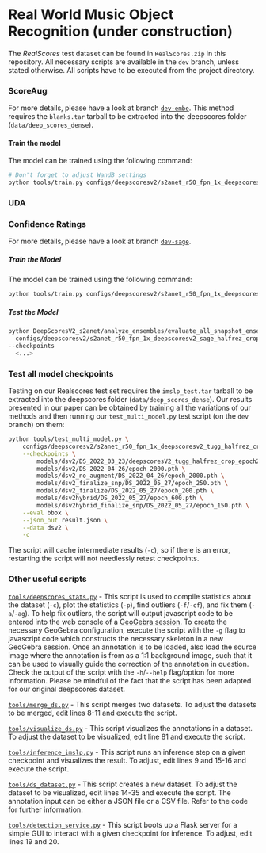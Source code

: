 # Real World Music Object Recognition (under construction)

The *RealScores* test dataset can be found in `RealScores.zip` in this repository.
All necessary scripts are available in the `dev` branch, unless stated otherwise.
All scripts have to be executed from the project directory.

### ScoreAug

For more details, please have a look at branch [`dev-embe`](../../tree/dev-embe/).
This method requires the `blanks.tar` tarball to be extracted into the deepscores folder (`data/deep_scores_dense`).

#### Train the model

The model can be trained using the following command:

```bash
# Don't forget to adjust WandB settings
python tools/train.py configs/deepscoresv2/s2anet_r50_fpn_1x_deepscoresv2_tugg_halfrez_crop.py
```

### UDA

### Confidence Ratings

For more details, please have a look at branch [`dev-sage`](../../tree/dev-sage/).

##### Train the Model

The model can be trained using the following command:

```bash
python tools/train.py configs/deepscoresv2/s2anet_r50_fpn_1x_deepscoresv2_sage_halfrez_crop.py
```

##### Test the Model

```bash
python DeepScoresV2_s2anet/analyze_ensembles/evaluate_all_snapshot_ensemble.py
  configs/deepscoresv2/s2anet_r50_fpn_1x_deepscoresv2_sage_halfrez_crop.py
--checkpoints
  <...>
```

### Test all model checkpoints

Testing on our Realscores test set requires the `imslp_test.tar` tarball to be extracted into the deepscores folder (`data/deep_scores_dense`).
Our results presented in our paper can be obtained by training all the variations of our methods and then running our `test_multi_model.py` test script (on the `dev` branch) on them:

```bash
python tools/test_multi_model.py \
    configs/deepscoresv2/s2anet_r50_fpn_1x_deepscoresv2_tugg_halfrez_crop.py \
    --checkpoints \
        models/dsv2/DS_2022_03_23/deepscoresV2_tugg_halfrez_crop_epoch250.pth \
        models/dsv2/DS_2022_04_26/epoch_2000.pth \
        models/dsv2_no_augment/DS_2022_04_26/epoch_2000.pth \
        models/dsv2_finalize_snp/DS_2022_05_27/epoch_250.pth \
        models/dsv2_finalize/DS_2022_05_27/epoch_200.pth \
        models/dsv2hybrid/DS_2022_05_27/epoch_600.pth \
        models/dsv2hybrid_finalize_snp/DS_2022_05_27/epoch_150.pth \
    --eval bbox \
    --json_out result.json \
    --data dsv2 \
    -c
```

The script will cache intermediate results (`-c`), so if there is an error, restarting the script will not needlessly retest checkpoints.

### Other useful scripts

[`tools/deepscores_stats.py`](../../tree/dev/tools/deepscores_stats.py) - This script is used to compile statistics about the dataset (`-c`), plot the statistics (`-p`), find outliers (`-f`/`-cf`), and fix them (`-a`/`-ag`).
To help fix outliers, the script will output javascript code to be entered into the web console of a [GeoGebra session](https://mat.geogebra.org/classic).
To create the necessary GeoGebra configuration, execute the script with the `-g` flag to javascript code which constructs the necessary skeleton in a new GeoGebra session.
Once an annotation is to be loaded, also load the source image where the annotation is from as a 1:1 background image, such that it can be used to visually guide the correction of the annotation in question.
Check the output of the script with the `-h`/`--help` flag/option for more information.
Please be mindful of the fact that the script has been adapted for our original deepscores dataset.

[`tools/merge_ds.py`](../../tree/dev/tools/merge_ds.py) - This script merges two datasets.
To adjust the datasets to be merged, edit lines 8-11 and execute the script.

[`tools/visualize_ds.py`](../../tree/dev/tools/visualize_ds.py) - This script visualizes the annotations in a dataset.
To adjust the dataset to be visualized, edit line 81 and execute the script.

[`tools/inference_imslp.py`](../../tree/dev/tools/inference_imslp.py) - This script runs an inference step on a given checkpoint and visualizes the result.
To adjust, edit lines 9 and 15-16 and execute the script.

[`tools/ds_dataset.py`](../../tree/dev/tools/ds_dataset.py) - This script creates a new dataset.
To adjust the dataset to be visualized, edit lines 14-35 and execute the script.
The annotation input can be either a JSON file or a CSV file.
Refer to the code for further information.

[`tools/detection_service.py`](../../tree/dev/tools/detection_service.py) - This script boots up a Flask server for a simple GUI to interact with a given checkpoint for inference.
To adjust, edit lines 19 and 20.
